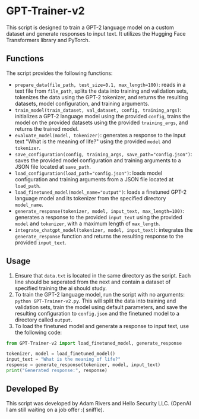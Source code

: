 # GPT-Trainer-v2

This script is designed to train a GPT-2 language model on a custom dataset and generate responses to input text. It utilizes the Hugging Face Transformers library and PyTorch.

## Functions

The script provides the following functions:

- `prepare_data(file_path, test_size=0.1, max_length=100)`: reads in a text file from `file_path`, splits the data into training and validation sets, tokenizes the data using the GPT-2 tokenizer, and returns the resulting datasets, model configuration, and training arguments.
- `train_model(train_dataset, val_dataset, config, training_args)`: initializes a GPT-2 language model using the provided `config`, trains the model on the provided datasets using the provided `training_args`, and returns the trained model.
- `evaluate_model(model, tokenizer)`: generates a response to the input text "What is the meaning of life?" using the provided `model` and `tokenizer`.
- `save_configuration(config, training_args, save_path="config.json")`: saves the provided model configuration and training arguments to a JSON file located at `save_path`.
- `load_configuration(load_path="config.json")`: loads model configuration and training arguments from a JSON file located at `load_path`.
- `load_finetuned_model(model_name="output")`: loads a finetuned GPT-2 language model and its tokenizer from the specified directory `model_name`.
- `generate_response(tokenizer, model, input_text, max_length=100)`: generates a response to the provided `input_text` using the provided `model` and `tokenizer`, with a maximum length of `max_length`.
- `integrate_chatgpt_model(tokenizer, model, input_text)`: integrates the `generate_response` function and returns the resulting response to the provided `input_text`.

## Usage

1. Ensure that `data.txt` is located in the same directory as the script. Each line should be seperated from the next and contain a dataset of specified training the ai should study.
2. To train the GPT-2 language model, run the script with no arguments: `python GPT-Trainer-v2.py`. This will split the data into training and validation sets, train the model using default parameters, and save the resulting configuration to `config.json` and the finetuned model to a directory called `output`.
3. To load the finetuned model and generate a response to input text, use the following code:

```python
from GPT-Trainer-v2 import load_finetuned_model, generate_response

tokenizer, model = load_finetuned_model()
input_text = "What is the meaning of life?"
response = generate_response(tokenizer, model, input_text)
print("Generated response:", response)
```

## Developed By

This script was developed by Adam Rivers and Hello Security LLC. (OpenAI I am still waiting on a job offer :( sniffle).
